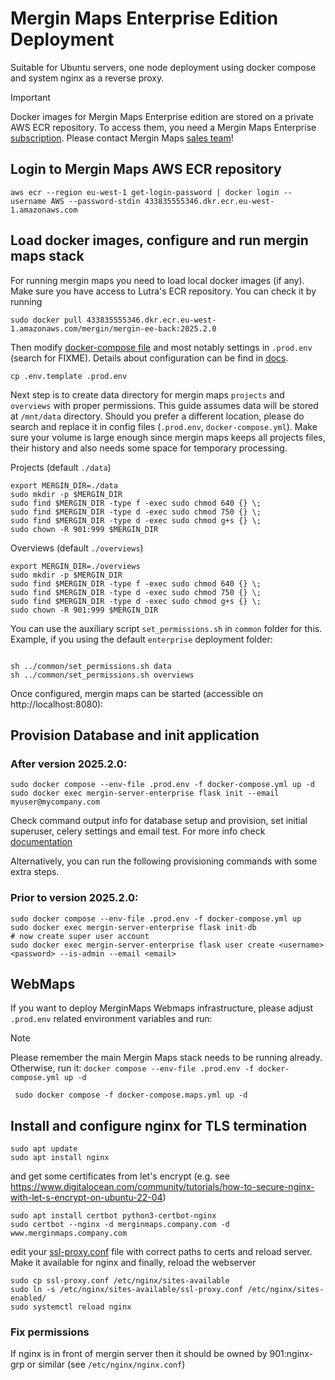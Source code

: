 # Mergin Maps Enterprise Edition Deployment
Suitable for Ubuntu servers, one node deployment using docker compose and system nginx as a reverse proxy.

> [!IMPORTANT] 
> Docker images for Mergin Maps Enterprise edition are stored on a private AWS ECR repository.
> To access them, you need a Mergin Maps Enterprise [subscription](https://merginmaps.com/pricing).
> Please contact Mergin Maps [sales team](https://merginmaps.com/contact-sales)!

## Login to Mergin Maps AWS ECR repository
```shell
aws ecr --region eu-west-1 get-login-password | docker login --username AWS --password-stdin 433835555346.dkr.ecr.eu-west-1.amazonaws.com
```

## Load docker images, configure and run mergin maps stack
For running mergin maps you need to load local docker images (if any). Make sure you have access to Lutra's ECR repository. You can check it by running
```
sudo docker pull 433835555346.dkr.ecr.eu-west-1.amazonaws.com/mergin/mergin-ee-back:2025.2.0
```

Then modify [docker-compose file](docker-compose.yml) and most notably settings in `.prod.env` (search for FIXME). Details about configuration can be find in [docs](https://merginmaps.com/docs/server/install/).

```
cp .env.template .prod.env
```

Next step is to create data directory for mergin maps `projects` and `overviews` with proper permissions. This guide assumes data will be stored at  `/mnt/data` directory. Should you prefer a different location, please do search and replace it in config files (`.prod.env`, `docker-compose.yml`). Make sure your volume is large enough since mergin maps keeps all projects files, their history and also needs some space for temporary processing.

Projects (default `./data`)
```
export MERGIN_DIR=./data
sudo mkdir -p $MERGIN_DIR
sudo find $MERGIN_DIR -type f -exec sudo chmod 640 {} \;
sudo find $MERGIN_DIR -type d -exec sudo chmod 750 {} \;
sudo find $MERGIN_DIR -type d -exec sudo chmod g+s {} \;
sudo chown -R 901:999 $MERGIN_DIR
```

Overviews (default `./overviews`)
```
export MERGIN_DIR=./overviews
sudo mkdir -p $MERGIN_DIR
sudo find $MERGIN_DIR -type f -exec sudo chmod 640 {} \;
sudo find $MERGIN_DIR -type d -exec sudo chmod 750 {} \;
sudo find $MERGIN_DIR -type d -exec sudo chmod g+s {} \;
sudo chown -R 901:999 $MERGIN_DIR
```

You can use the auxiliary script `set_permissions.sh` in `common` folder for this.
Example, if you using the default `enterprise` deployment folder:

```shell

sh ../common/set_permissions.sh data
sh ../common/set_permissions.sh overviews

```

Once configured, mergin maps can be started (accessible on http://localhost:8080):

## Provision Database and init application

### After version 2025.2.0:
```
sudo docker compose --env-file .prod.env -f docker-compose.yml up -d
sudo docker exec mergin-server-enterprise flask init --email myuser@mycompany.com
```
Check command output info for database setup and provision, set initial superuser, celery settings and email test.
For more info check [documentation](https://merginmaps.com/docs/server/install/#initialise-database)

Alternatively, you can run the following provisioning commands with some extra steps.

### Prior to version 2025.2.0:
```
sudo docker compose --env-file .prod.env -f docker-compose.yml up
sudo docker exec mergin-server-enterprise flask init-db
# now create super user account
sudo docker exec mergin-server-enterprise flask user create <username> <password> --is-admin --email <email>
```  

## WebMaps

If you want to deploy MerginMaps Webmaps infrastructure, please adjust `.prod.env` related environment variables and run:
> [!NOTE]
> Please remember the main Mergin Maps stack needs to be running already.
> Otherwise, run it:
> `docker compose --env-file .prod.env -f docker-compose.yml up -d`

```
 sudo docker compose -f docker-compose.maps.yml up -d
```

## Install and configure nginx for TLS termination
```
sudo apt update
sudo apt install nginx
```
and get some certificates from let's encrypt
(e.g. see https://www.digitalocean.com/community/tutorials/how-to-secure-nginx-with-let-s-encrypt-on-ubuntu-22-04)
```
sudo apt install certbot python3-certbot-nginx
sudo certbot --nginx -d merginmaps.company.com -d www.merginmaps.company.com
```
edit your [ssl-proxy.conf](./ssl-proxy.conf) file with correct paths to certs and reload server. Make it available for nginx and finally, reload the webserver
```
sudo cp ssl-proxy.conf /etc/nginx/sites-available
sudo ln -s /etc/nginx/sites-available/ssl-proxy.conf /etc/nginx/sites-enabled/
sudo systemctl reload nginx
```

### Fix permissions
If nginx is in front of mergin server then it should be owned by 901:nginx-grp or similar (see `/etc/nginx/nginx.conf`)
